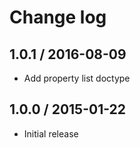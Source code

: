 # Change log

## 1.0.1 / 2016-08-09

- Add property list doctype

## 1.0.0 / 2015-01-22

- Initial release
